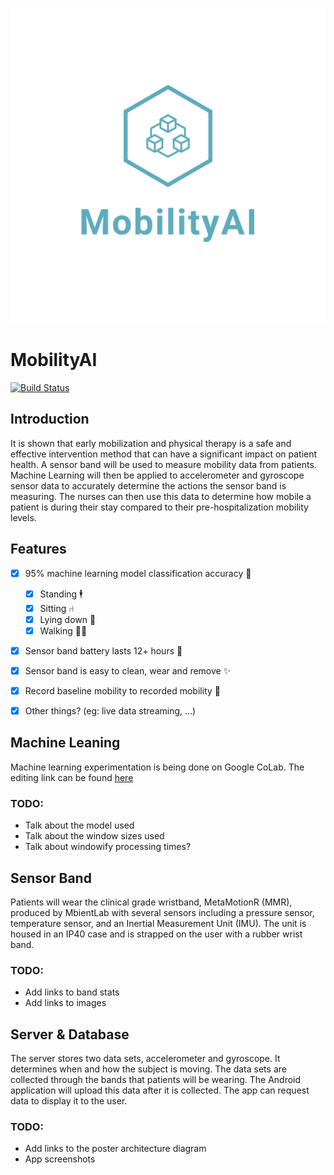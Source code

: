 <p align="center">
    <img src="https://github.com/pgunasekara/4zp6/raw/master/media/logo_transparent.png">
</p>

# MobilityAI

[![Build Status](https://dev.azure.com/rebecca-tran/rebecca-tran/_apis/build/status/pgunasekara.4zp6?branchName=master)](https://dev.azure.com/rebecca-tran/rebecca-tran/_build/latest?definitionId=1?branchName=master)

## Introduction

It is shown that early mobilization and physical therapy is a safe and effective intervention method that can have a significant impact on patient health. A sensor band will be used to measure mobility data from patients. Machine Learning will then be applied to accelerometer and gyroscope sensor data to accurately determine the actions the sensor band is measuring. The nurses can then use this data to determine how mobile a patient is during their stay compared to their pre-hospitalization mobility levels.

## Features

- [x] 95% machine learning model classification accuracy 🧠
    - [x] Standing 🕴
    - [x] Sitting ⑁
    - [x] Lying down 🛌
    - [x] Walking 🚶‍♀️
- [x] Sensor band battery lasts 12+ hours 🔋
- [x] Sensor band is easy to clean, wear and remove ✨
- [x] Record baseline mobility to recorded mobility 💪
- [x] Other things? (eg: live data streaming, ...)


## Machine Leaning

Machine learning experimentation is being done on Google CoLab. The editing link can be found [here](https://colab.research.google.com/drive/1682HSUzAxL24l9kzixJNzauv5SLOFaeF)

### TODO:

- Talk about the model used
- Talk about the window sizes used
- Talk about windowify processing times?

## Sensor Band

Patients will wear the clinical grade wristband, MetaMotionR (MMR), produced by MbientLab with several sensors including a pressure sensor, temperature sensor, and an Inertial Measurement Unit (IMU). The unit is housed in an IP40 case and is strapped on the user with a rubber wrist band.

### TODO:
- Add links to band stats
- Add links to images

## Server & Database

The server stores two data sets, accelerometer and gyroscope. It determines when and how the subject is moving. The data sets are collected through the bands that patients will be wearing. The Android application will upload this data after it is collected. The app can request data to display it to the user.

### TODO:
- Add links to the poster architecture diagram
- App screenshots
